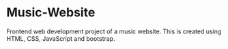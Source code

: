 # Music-Website
Frontend web development project of a music website. This is created using HTML, CSS, JavaScript and bootstrap. 
